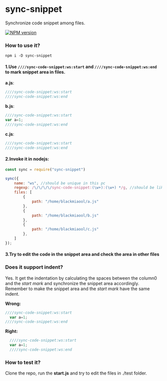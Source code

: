 # sync-snippet

Synchronize code snippet among files.

[![NPM version][npm-image]][npm-url]

### How to use it?

`npm i -D sync-snippet`

#### 1.Use `////sync-code-snippet:ws:start` and `////sync-code-snippet:ws:end` to mark snippet area in files.

**a.js**:
```javascript
////sync-code-snippet:ws:start
////sync-code-snippet:ws:end
```
**b.js**:
```javascript
////sync-code-snippet:ws:start
var a=1;
////sync-code-snippet:ws:end
```

**c.js**:
```javascript
////sync-code-snippet:ws:start
////sync-code-snippet:ws:end
```

#### 2.Invoke it in nodejs:

```javascript
const sync = require("sync-snippet")

sync({
    name: "ws", //should be unique in this pc
    regexp: /\/\/\/\/sync-code-snippet:(\w+):(\w+) */g, //should be like this:  ////sync-code-snippet:ws:end
    files: [
        {
            path: "/home/blackmiaool/a.js"
        },
        {
            path: "/home/blackmiaool/b.js"
        },
        {
            path: "/home/blackmiaool/c.js"
        },
    ]
});
```



####  3.Try to edit the code in the snippet area and check the area in other files

### Does it support indent?
Yes. It get the indentation by calculating the spaces between the column0 and the *start mark* and synchronize the snippet area accordingly.
Remember to make the snippet area and the *start mark* have the same indent.

**Wrong:**
```javascript
////sync-code-snippet:ws:start
  var a=1;
////sync-code-snippet:ws:end
```

**Right:**
```javascript
  ////sync-code-snippet:ws:start
  var a=1;
  ////sync-code-snippet:ws:end
```

### How to test it?
Clone the repo, run the **start.js** and try to edit the files in ./test folder.


[npm-url]: https://npmjs.org/package/sync-snippet
[npm-image]: http://img.shields.io/npm/v/sync-snippet.svg

